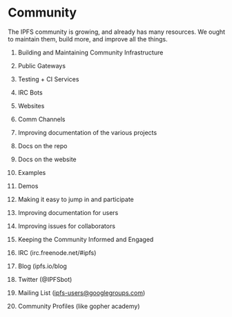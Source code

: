 # Community

The IPFS community is growing, and already has many resources.
We ought to maintain them, build more, and improve all the things.

1. Building and Maintaining Community Infrastructure
  1. Public Gateways
  2. Testing + CI Services
  3. IRC Bots
  4. Websites
  5. Comm Channels

2. Improving documentation of the various projects
  1. Docs on the repo
  2. Docs on the website
  3. Examples
  4. Demos

3. Making it easy to jump in and participate
  1. Improving documentation for users
  2. Improving issues for collaborators

4. Keeping the Community Informed and Engaged
  1. IRC (irc.freenode.net/#ipfs)
  2. Blog (ipfs.io/blog
  3. Twitter (@IPFSbot)
  4. Mailing List (ipfs-users@googlegroups.com)
  5. Community Profiles (like gopher academy)
